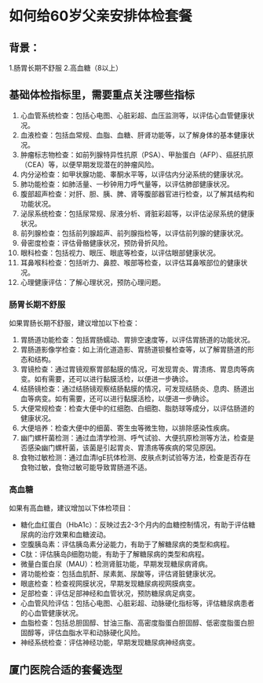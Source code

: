 # 如何给60岁父亲安排体检套餐

## 背景：
1.肠胃长期不舒服
2.高血糖（8以上）

## 基础体检指标里，需要重点关注哪些指标
1. 心血管系统检查：包括心电图、心脏彩超、血压监测等，以评估心血管健康状况。
2. 血液检查：包括血常规、血脂、血糖、肝肾功能等，以了解身体的基本健康状况。
3. 肿瘤标志物检查：如前列腺特异性抗原（PSA）、甲胎蛋白（AFP）、癌胚抗原（CEA）等，以便早期发现潜在的肿瘤风险。
4. 内分泌检查：如甲状腺功能、睾酮水平等，以评估内分泌系统的健康状况。
5. 肺功能检查：如肺活量、一秒钟用力呼气量等，以评估肺部健康状况。
6. 腹部超声检查：对肝、胆、胰、脾、肾等腹部器官进行检查，以了解其结构和功能状况。
7. 泌尿系统检查：包括尿常规、尿液分析、肾脏彩超等，以评估泌尿系统的健康状况。
8. 前列腺检查：包括前列腺超声、前列腺指检等，以评估前列腺的健康状况。
9. 骨密度检查：评估骨骼健康状况，预防骨折风险。
10. 眼科检查：包括视力、眼压、眼底等检查，以评估眼部健康状况。
11. 耳鼻喉科检查：包括听力、鼻腔、喉部等检查，以评估耳鼻喉部位的健康状况。
12. 心理健康评估：了解心理状况，预防心理问题。

### 肠胃长期不舒服
如果胃肠长期不舒服，建议增加以下检查：

1. 胃肠道功能检查：包括胃肠蠕动、胃排空速度等，以评估胃肠道的功能状况。
2. 胃肠道影像学检查：如上消化道造影、胃肠道钡餐检查等，以了解胃肠道的形态和结构。
3. 胃镜检查：通过胃镜观察胃部黏膜的情况，可发现胃炎、胃溃疡、胃息肉等病变。如有需要，还可以进行黏膜活检，以便进一步确诊。
4. 结肠镜检查：通过结肠镜观察结肠黏膜的情况，可发现结肠炎、息肉、肠道出血等病变。如有需要，还可以进行黏膜活检，以便进一步确诊。
5. 大便常规检查：检查大便中的红细胞、白细胞、脂肪球等成分，以评估肠道的健康状况。
6. 大便培养：检查大便中的细菌、寄生虫等微生物，以排除感染性疾病。
7. 幽门螺杆菌检测：通过血清学检测、呼气试验、大便抗原检测等方法，检查是否感染幽门螺杆菌，该菌是引起胃炎、胃溃疡等疾病的常见原因。
8. 食物过敏检测：通过血清IgE抗体检测、皮肤点刺试验等方法，检查是否存在食物过敏，食物过敏可能导致胃肠道不适。

### 高血糖
如果有高血糖，建议增加以下体检项目：

* 糖化血红蛋白（HbA1c）：反映过去2-3个月内的血糖控制情况，有助于评估糖尿病的治疗效果和血糖波动。
* 空腹胰岛素：评估胰岛素分泌能力，有助于了解糖尿病的类型和病程。
* C肽：评估胰岛β细胞功能，有助于了解糖尿病的类型和病程。
* 微量白蛋白尿（MAU）：检测肾脏功能，早期发现糖尿病肾病。
* 肾功能检查：包括血肌酐、尿素氮、尿酸等，评估肾脏健康状况。
* 眼底检查：检查视网膜状况，早期发现糖尿病视网膜病变。
* 足部检查：评估足部神经和血管状况，预防糖尿病足病变。
* 心血管风险评估：包括心电图、心脏彩超、动脉硬化指标等，评估糖尿病患者的心血管健康状况。
* 血脂检查：包括总胆固醇、甘油三酯、高密度脂蛋白胆固醇、低密度脂蛋白胆固醇等，评估血脂水平和动脉硬化风险。
* 神经系统检查：评估神经功能，早期发现糖尿病神经病变。

## 厦门医院合适的套餐选型